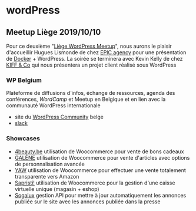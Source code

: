 # wordPress

## Meetup Liège 2019/10/10

Pour ce deuxième "[Liège WordPress Meetup][meetup]", nous aurons le plaisir d'accueillir Hugues Lismonde de chez [EPIC agency][epic] pour une présentation de [Docker][docker] + WordPress. La soirée se terminera avec Kevin Kelly de chez [KIFF & Co][kiffnco] qui nous présentera un projet client réalisé sous WordPress

### WP Belgium
Plateforme de diffusions d'infos, échange de ressources, agenda des conférences, *WordCamp* et Meetup en Belgique et en lien avec la communauté WordPress internationale
- site du [WordPress Community][wpbe] belge
- [slack][wpslack]

### Showcases
- [4beauty.be][4beauty] utilisation de Woocommerce pour vente de bons cadeaux
- [GALÈNE][galenebags] utilisation de Woocommerce pour vente d'articles avec options de personnalisation avancée
- [YAW][yaw] utilisation de Woocommerce pour effectuer une vente totalement transparente vers Amazon
- [Sapristi!][sapristi] utilisation de Woocommerce pour la gestion d'une caisse virtuelle unique (magasin + eshop)
- [Sogalux][sogalux] gestion API pour mettre à jour automatiquement les annonces publiée sur le site avec les annonces publiée dans la presse  


[meetup]: https://www.meetup.com/fr-FR/Liege-WordPress-Meetup/events/265120279/
[docker]: https://hub.docker.com/
[epic]: https://www.epic.net/en/
[kiffnco]: http://www.kiffandco.be/
[wpbe]: https://wpbelgium.be/
[wpslack]: https://wpbelgium.be/slack/
[4beauty]: https://www.4beauty.be/
[galenebags]: https://galenebags.com/
[yaw]: https://yaw.fr/
[sapristi]: https://www.sapristi.design/
[sogalux]: https://sogalux.be/
